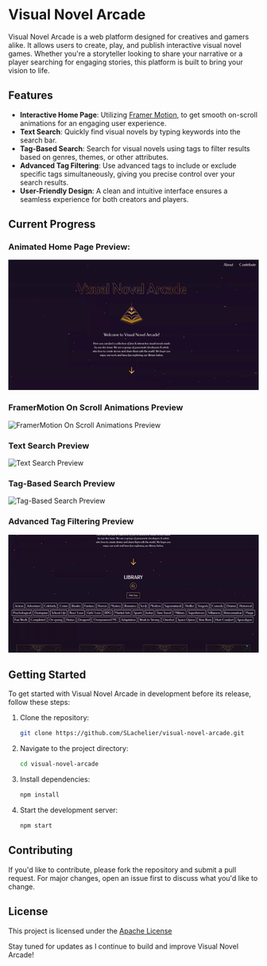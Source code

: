 # Visual Novel Arcade

Visual Novel Arcade is a web platform designed for creatives and gamers alike. It allows users to create, play, and publish interactive visual novel games. Whether you're a storyteller looking to share your narrative or a player searching for engaging stories, this platform is built to bring your vision to life.

## Features

- **Interactive Home Page**: Utilizing [Framer Motion](https://www.framer.com/motion/), to get smooth on-scroll animations for an engaging user experience.
- **Text Search**: Quickly find visual novels by typing keywords into the search bar.
- **Tag-Based Search**: Search for visual novels using tags to filter results based on genres, themes, or other attributes.
- **Advanced Tag Filtering**: Use advanced tags to include or exclude specific tags simultaneously, giving you precise control over your search results.
- **User-Friendly Design**: A clean and intuitive interface ensures a seamless experience for both creators and players.

## Current Progress

### Animated Home Page Preview:

![Animated Home Page Preview](https://raw.githubusercontent.com/SLachelier/visual-novel-arcade/main/public/homepage.gif)

### FramerMotion On Scroll Animations Preview

![FramerMotion On Scroll Animations Preview](https://raw.githubusercontent.com/SLachelier/visual-novel-arcade/main/public/scroll-anim.gif)

### Text Search Preview

![Text Search Preview](https://raw.githubusercontent.com/SLachelier/visual-novel-arcade/main/public/text-search.gif)

### Tag-Based Search Preview

![Tag-Based Search Preview](https://raw.githubusercontent.com/SLachelier/visual-novel-arcade/main/public/tag-toggling.gif)

### Advanced Tag Filtering Preview

![Advanced Tag Filtering Preview](https://raw.githubusercontent.com/SLachelier/visual-novel-arcade/main/public/tag-inclusion-exclusion.gif)

## Getting Started

To get started with Visual Novel Arcade in development before its release, follow these steps:

1. Clone the repository:

   ```bash
   git clone https://github.com/SLachelier/visual-novel-arcade.git
   ```

2. Navigate to the project directory:

   ```bash
   cd visual-novel-arcade
   ```

3. Install dependencies:

   ```bash
   npm install
   ```

4. Start the development server:

   ```bash
   npm start
   ```

## Contributing

If you'd like to contribute, please fork the repository and submit a pull request. For major changes, open an issue first to discuss what you'd like to change.

## License

This project is licensed under the [Apache License](LICENSE)

Stay tuned for updates as I continue to build and improve Visual Novel Arcade!

